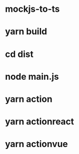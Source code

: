 # mockjs-to-ts
# yarn build
# cd dist
# node main.js
# yarn action
# yarn actionreact
# yarn actionvue